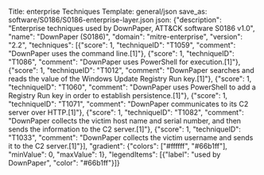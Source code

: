 Title: enterprise Techniques
Template: general/json
save_as: software/S0186/S0186-enterprise-layer.json
json: {"description": "Enterprise techniques used by DownPaper, ATT&CK software S0186 v1.0", "name": "DownPaper (S0186)", "domain": "mitre-enterprise", "version": "2.2", "techniques": [{"score": 1, "techniqueID": "T1059", "comment": "DownPaper uses the command line.[1]"}, {"score": 1, "techniqueID": "T1086", "comment": "DownPaper uses PowerShell for execution.[1]"}, {"score": 1, "techniqueID": "T1012", "comment": "DownPaper searches and reads the value of the Windows Update Registry Run key.[1]"}, {"score": 1, "techniqueID": "T1060", "comment": "DownPaper uses PowerShell to add a Registry Run key in order to establish persistence.[1]"}, {"score": 1, "techniqueID": "T1071", "comment": "DownPaper communicates to its C2 server over HTTP.[1]"}, {"score": 1, "techniqueID": "T1082", "comment": "DownPaper collects the victim host name and serial number, and then sends the information to the C2 server.[1]"}, {"score": 1, "techniqueID": "T1033", "comment": "DownPaper collects the victim username and sends it to the C2 server.[1]"}], "gradient": {"colors": ["#ffffff", "#66b1ff"], "minValue": 0, "maxValue": 1}, "legendItems": [{"label": "used by DownPaper", "color": "#66b1ff"}]}